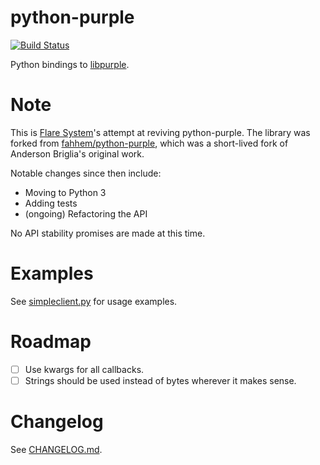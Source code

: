 # python-purple

[![Build Status](https://travis-ci.com/Flared/python-purple.svg?branch=master)](https://travis-ci.com/Flared/python-purple)

Python bindings to [libpurple](https://developer.pidgin.im/wiki/WhatIsLibpurple).

# Note

This is [Flare System](https://flare.systems)'s attempt at reviving python-purple. The library was forked from [fahhem/python-purple](https://github.com/fahhem/python-purple), which was a short-lived fork of Anderson Briglia's original work.

Notable changes since then include:
- Moving to Python 3
- Adding tests
- (ongoing) Refactoring the API

No API stability promises are made at this time.

# Examples

See [simpleclient.py](examples/simpleclient.py) for usage examples.

# Roadmap
- [ ] Use kwargs for all callbacks.
- [ ] Strings should be used instead of bytes wherever it makes sense.

# Changelog

See [CHANGELOG.md](CHANGELOG.md).
